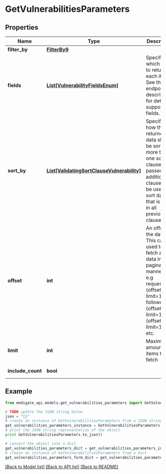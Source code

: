 # GetVulnerabilitiesParameters


## Properties
Name | Type | Description | Notes
------------ | ------------- | ------------- | -------------
**filter_by** | [**FilterBy9**](FilterBy9.md) |  | [optional] 
**fields** | [**List[VulnerabilityFieldsEnum]**](VulnerabilityFieldsEnum.md) | Specify which fields to return for each item. See the endpoint description for details of supported fields. | 
**sort_by** | [**List[ValidatingSortClauseVulnerability]**](ValidatingSortClauseVulnerability.md) | Specifies how the returned data should be sorted. If more than one sort clause is passed, additional clauses will be used to sort data that is equal in all previous clauses. | [optional] [default to [{field=published_date, order=desc}]]
**offset** | **int** | An offset in the data. This can be used to fetch all data in a paginated manner, by e.g requesting (offset&#x3D;0, limit&#x3D;100) followed by (offset&#x3D;100, limit&#x3D;100), (offset&#x3D;200, limit&#x3D;100), etc. | [optional] [default to 0]
**limit** | **int** | Maximum amount of items to fetch | [optional] [default to 100]
**include_count** | **bool** |  | [optional] [default to False]

## Example

```python
from medigate_api.models.get_vulnerabilities_parameters import GetVulnerabilitiesParameters

# TODO update the JSON string below
json = "{}"
# create an instance of GetVulnerabilitiesParameters from a JSON string
get_vulnerabilities_parameters_instance = GetVulnerabilitiesParameters.from_json(json)
# print the JSON string representation of the object
print GetVulnerabilitiesParameters.to_json()

# convert the object into a dict
get_vulnerabilities_parameters_dict = get_vulnerabilities_parameters_instance.to_dict()
# create an instance of GetVulnerabilitiesParameters from a dict
get_vulnerabilities_parameters_form_dict = get_vulnerabilities_parameters.from_dict(get_vulnerabilities_parameters_dict)
```
[[Back to Model list]](../README.md#documentation-for-models) [[Back to API list]](../README.md#documentation-for-api-endpoints) [[Back to README]](../README.md)


